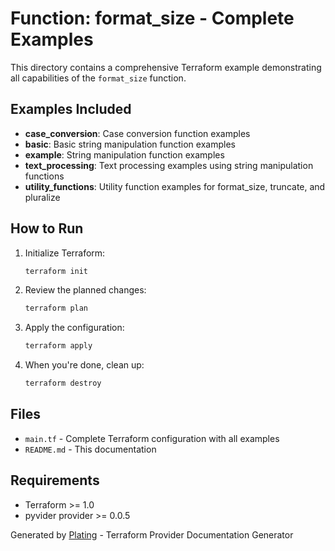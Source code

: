 # Function: format_size - Complete Examples

This directory contains a comprehensive Terraform example demonstrating all capabilities of the `format_size` function.

## Examples Included

- **case_conversion**: Case conversion function examples
- **basic**: Basic string manipulation function examples
- **example**: String manipulation function examples
- **text_processing**: Text processing examples using string manipulation functions
- **utility_functions**: Utility function examples for format_size, truncate, and pluralize

## How to Run

1. Initialize Terraform:
   ```bash
   terraform init
   ```

2. Review the planned changes:
   ```bash
   terraform plan
   ```

3. Apply the configuration:
   ```bash
   terraform apply
   ```

4. When you're done, clean up:
   ```bash
   terraform destroy
   ```

## Files

- `main.tf` - Complete Terraform configuration with all examples
- `README.md` - This documentation

## Requirements

- Terraform >= 1.0
- pyvider provider >= 0.0.5

Generated by [Plating](https://github.com/provide-io/plating) - Terraform Provider Documentation Generator
